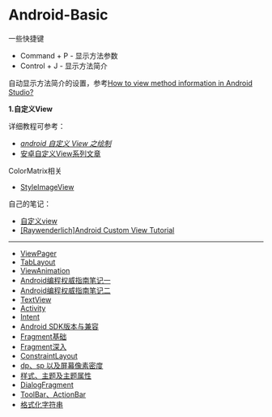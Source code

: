 # Android-Basic

一些快捷键

+ Command + P - 显示方法参数
+ Control + J - 显示方法简介

自动显示方法简介的设置，参考[How to view method information in Android Studio?](https://stackoverflow.com/questions/16619667/how-to-view-method-information-in-android-studio)


**1.自定义View**

详细教程可参考：

+ [*android 自定义 View 之绘制*](https://hencoder.com/tag/hui-zhi/)
+ [安卓自定义View系列文章](https://www.gcssloop.com/timeline)

ColorMatrix相关

+ [StyleImageView](https://github.com/chengdazhi/StyleImageView)

自己的笔记：

+ [自定义view](https://github.com/winfredzen/Android-Basic/blob/master/001_CustomView.md)
+ [[Raywenderlich]Android Custom View Tutorial](https://github.com/winfredzen/Android-Basic/blob/master/009_%5BRaywenderlich%5DAndroid%20Custom%20View%20Tutorial.md)



-----



+ [ViewPager](https://github.com/winfredzen/Android-Basic/blob/master/002_ViewPager.md)
+ [TabLayout](https://github.com/winfredzen/Android-Basic/blob/master/003_TabLayout.md)
+ [ViewAnimation](https://github.com/winfredzen/Android-Basic/blob/master/004_ViewAnimation.md)
+ [Android编程权威指南笔记一](https://github.com/winfredzen/Android-Basic/blob/master/005_Android%E7%BC%96%E7%A8%8B%E6%9D%83%E5%A8%81%E6%8C%87%E5%8D%97%E7%AC%94%E8%AE%B0%E4%B8%80.md)
+ [Android编程权威指南笔记二](https://github.com/winfredzen/Android-Basic/blob/master/005_02_Android%E7%BC%96%E7%A8%8B%E6%9D%83%E5%A8%81%E6%8C%87%E5%8D%97%E7%AC%94%E8%AE%B0%E4%BA%8C.md)
+ [TextView](https://github.com/winfredzen/Android-Basic/blob/master/006_TextView.md)
+ [Activity](https://github.com/winfredzen/Android-Basic/blob/master/007_Activity.md)
+ [Intent](https://github.com/winfredzen/Android-Basic/blob/master/008_Intent.md)
+ [Android SDK版本与兼容](https://github.com/winfredzen/Android-Basic/blob/master/010_Android%20SDK版本与兼容.md)
+ [Fragment基础](https://github.com/winfredzen/Android-Basic/blob/master/011_01_Fragment基础.md)
+ [Fragment深入](https://github.com/winfredzen/Android-Basic/blob/master/011_02_Fragment深入.md)
+ [ConstraintLayout](https://github.com/winfredzen/Android-Basic/blob/master/013_ConstraintLayout.md)
+ [dp、sp 以及屏幕像素密度](https://github.com/winfredzen/Android-Basic/blob/master/014_dp、sp%20以及屏幕像素密度.md)
+ [样式、主题及主题属性](https://github.com/winfredzen/Android-Basic/blob/master/015_样式、主题及主题属性.md)
+ [DialogFragment](https://github.com/winfredzen/Android-Basic/blob/master/016_DialogFragment.md)
+ [ToolBar、ActionBar](https://github.com/winfredzen/Android-Basic/blob/master/017_ToolBar%E3%80%81ActionBar.md)
+ [格式化字符串](https://github.com/winfredzen/Android-Basic/blob/master/018_%E6%A0%BC%E5%BC%8F%E5%8C%96%E5%AD%97%E7%AC%A6%E4%B8%B2.md)


